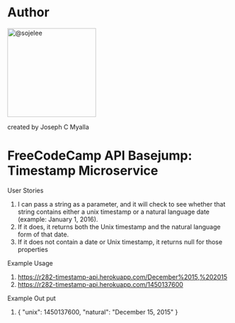# Author
<img src="https://avatars3.githubusercontent.com/u/5945067?s=40&amp;v=4" width="200" height="200" class="avatar" alt="@sojelee">

created by Joseph C Myalla

# FreeCodeCamp API Basejump: Timestamp Microservice

User Stories

1. I can pass a string as a parameter, and it will check to see whether that string contains either a unix timestamp or a natural language date (example: January 1, 2016).
1. If it does, it returns both the Unix timestamp and the natural language form of that date.
1. If it does not contain a date or Unix timestamp, it returns null for those properties

Example Usage

1.	https://r282-timestamp-api.herokuapp.com/December%2015,%202015
1.	https://r282-timestamp-api.herokuapp.com/1450137600

Example Out put

1.	{ "unix": 1450137600, "natural": "December 15, 2015" }


